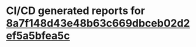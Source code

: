 # CI/CD generated reports for [8a7f148d43e48b63c669dbceb02d2ef5a5bfea5c](https://github.com/hydephp/develop/commit/8a7f148d43e48b63c669dbceb02d2ef5a5bfea5c)
